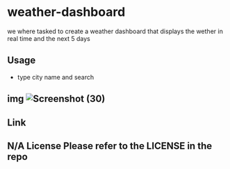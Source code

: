 # weather-dashboard


we where tasked to create a weather dashboard that displays the wether in real time and the next 5 days 


## Usage
- type city name and search 


## img ![Screenshot (30)](https://github.com/jaimetam/weather-dashboard/assets/151596070/dd78f913-2ba8-4ded-8dee-c729dde7b38c)


## Link

## N/A License Please refer to the LICENSE in the repo
